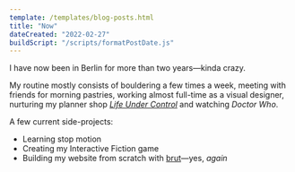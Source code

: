 ```yaml
---
template: /templates/blog-posts.html
title: "Now"
dateCreated: "2022-02-27"
buildScript: "/scripts/formatPostDate.js"
---
```


I have now been in Berlin for more than two years—kinda crazy.

My routine mostly consists of bouldering a few times a week, meeting with friends for morning pastries, working almost full-time as a visual designer, nurturing my planner shop _[Life Under Control](https://www.etsy.com/shop/LifeUnderControl/)_ and watching _Doctor Who_.

A few current side-projects:

- Learning stop motion
- Creating my Interactive Fiction game
- Building my website from scratch with [brut](https://github.com/robinmetral/brut/)—yes, _again_
